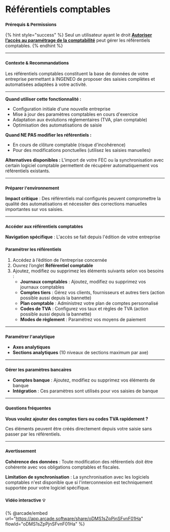 # Référentiels comptables

### <sup>**Prérequis & Permissions**</sup>

{% hint style="success" %}
Seul un utilisateur ayant le droit [**Autoriser l’accès au paramétrage de la comptabilité**](../administration/detail-des-droits.md) peut gérer les référentiels comptables.
{% endhint %}

***

### <sup>**Contexte & Recommandations**</sup>

Les référentiels comptables constituent la base de données de votre entreprise permettant à INGENEO de proposer des saisies complètes et automatisées adaptées à votre activité.

***

**Quand utiliser cette fonctionnalité :**

* Configuration initiale d'une nouvelle entreprise
* Mise à jour des paramètres comptables en cours d'exercice
* Adaptation aux évolutions réglementaires (TVA, plan comptable)
* Optimisation des automatisations de saisie

**Quand NE PAS modifier les référentiels :**

* En cours de clôture comptable (risque d'incohérence)
* Pour des modifications ponctuelles (utilisez les saisies manuelles)

**Alternatives disponibles :** L'import de votre FEC ou la synchronisation avec certain logiciel comptable permettent de récupérer automatiquement vos référentiels existants.

***

### <sup>**Préparer l'environnement**</sup>

**Impact critique** : Des référentiels mal configurés peuvent compromettre la qualité des automatisations et nécessiter des corrections manuelles importantes sur vos saisies.

***

### <sup>**Accéder aux référentiels comptables**</sup>

**Navigation spécifique** : L'accès se fait depuis l'édition de votre entreprise

### <sup>**Paramétrer les référentiels**</sup>

1. Accédez à l’édition de l’entreprise concernée
2. Ouvrez l’onglet **Référentiel comptable**
3. Ajoutez, modifiez ou supprimez les éléments suivants selon vos besoins :
   * **Journaux comptables** : Ajoutez, modifiez ou supprimez vos journaux comptables
   * **Comptes tiers** : Gérez vos clients, fournisseurs et autres tiers (action possible aussi depuis la bannette)
   * **Plan comptable** : Administrez votre plan de comptes personnalisé
   * **Codes de TVA** : Configurez vos taux et règles de TVA (action possible aussi depuis la bannette)
   * **Modes de règlement** : Paramétrez vos moyens de paiement

***

### <sup>**Paramétrer l'analytique**</sup>

* **Axes analytiques**
* **Sections analytiques** (10 niveaux de sections maximum par axe)

***

### <sup>**Gérer les paramètres bancaires**</sup>

* **Comptes banque** : Ajoutez, modifiez ou supprimez vos éléments de banque
* **Intégration** : Ces paramètres sont utilisés pour vos saisies de banque

***

### <sup>**Questions fréquentes**</sup>

**Vous voulez ajouter des comptes tiers ou codes TVA rapidement ?**

Ces éléments peuvent être créés directement depuis votre saisie sans passer par les référentiels.

***

### <sup>**Avertissement**</sup>

**Cohérence des données** : Toute modification des référentiels doit être cohérente avec vos obligations comptables et fiscales.

**Limitation de synchronisation** : La synchronisation avec les logiciels comptables n'est disponible que si l'interconnexion est techniquement supportée pour votre logiciel spécifique.

### <sup>**Vidéo interactive**</sup> <sup></sup><sup>💡</sup>

{% @arcade/embed url="https://app.arcade.software/share/oDMS1sZpPjnSFvnF01Ha" flowId="oDMS1sZpPjnSFvnF01Ha" %}
